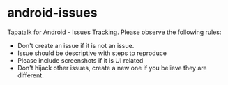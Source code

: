 android-issues
==============

Tapatalk for Android - Issues Tracking. Please observe the following rules:

- Don't create an issue if it is not an issue.
- Issue should be descriptive with steps to reproduce
- Please include screenshots if it is UI related
- Don't hijack other issues, create a new one if you believe they are different.
